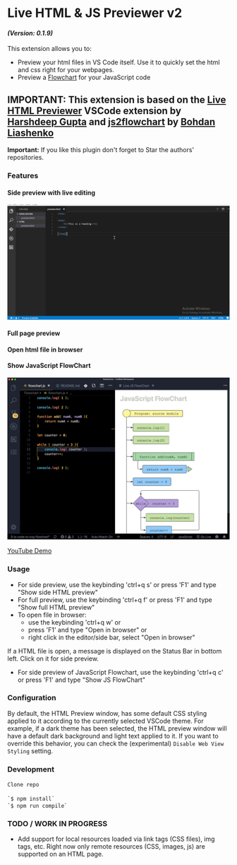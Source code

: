 # Live HTML & JS Previewer v2
#### *(Version: 0.1.9)*
This extension allows you to:
- Preview your html files in VS Code itself. Use it to quickly set the html and css right for your webpages.
- Preview a [Flowchart](https://github.com/Bogdan-Lyashenko/js-code-to-svg-flowchart/) for your JavaScript code

## IMPORTANT: This extension is based on the [Live HTML Previewer](https://github.com/HarshdeepGupta/live-html-preview) VSCode extension by [Harshdeep Gupta](https://github.com/HarshdeepGupta) and [js2flowchart](https://github.com/Bogdan-Lyashenko/js-code-to-svg-flowchart) by [Bohdan Liashenko](https://github.com/Bogdan-Lyashenko)

**Important:** If you like this plugin don't forget to Star the authors' repositories.
 
### Features
#### Side preview with live editing
![IDE](https://github.com/kostasx/live-html-preview-v2/raw/master/Resources/images/SidePreview.gif)
#### Full page preview
#### Open html file in browser
#### Show JavaScript FlowChart
![FlowChart](https://github.com/kostasx/live-html-preview-v2/raw/master/Resources/images/FlowChart.jpg)

[YouTube Demo](https://www.youtube.com/embed/05eYKgmmHXY)

### Usage

* For side preview, use the keybinding 'ctrl+q s' or press 'F1' and type "Show side HTML preview"
* For full preview, use the keybinding 'ctrl+q f' or press 'F1' and type "Show full HTML preview"
* To open file in browser: 
    * use the keybinding 'ctrl+q w' or
    * press 'F1' and type "Open in browser" or
    * right click in the editor/side bar, select "Open in browser"

If a HTML file is open, a message is displayed on the Status Bar in bottom left. Click on it for side preview.
* For side preview of JavaScript Flowchart, use the keybinding 'ctrl+q c' or press 'F1' and type "Show JS FlowChart"

### Configuration

By default, the HTML Preview window, has some default CSS styling applied to it according to the currently selected VSCode theme. For example, if a dark theme has been selected, the HTML preview window will have a default dark background and light text applied to it. If you want to override this behavior, you can check the (experimental) `Disable Web View Styling` setting. 

### Development

    Clone repo

    `$ npm install`
    `$ npm run compile`

### TODO / WORK IN PROGRESS

- Add support for local resources loaded via link tags (CSS files), img tags, etc. Right now only remote resources (CSS, images, js) are supported on an HTML page.